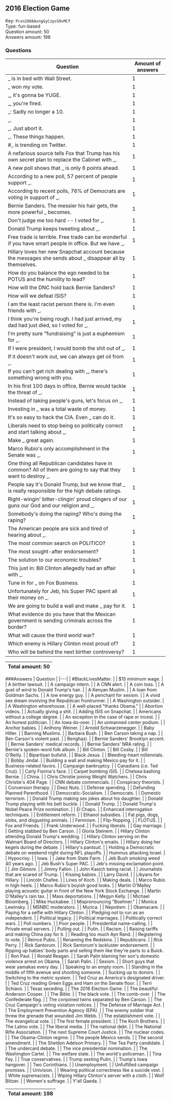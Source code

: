 ## 2016 Election Game
Key: `Pcxn266bAxngGyCzpcG9vMCf`  
Type: fun-based  
Question amount: 50  
Answers amount: 198
### Questions
| Question | Amount of answers |
|---|---|
| _ is in bed with Wall Street. | 1 |
| _ won my vote. | 1 |
| _, it's gonna be YUGE. | 1 |
| _, you're fired. | 1 |
| _: Sadly no longer a 10. | 1 |
| _. | 1 |
| _. Just abort it. | 1 |
| _. These things happen. | 1 |
| #_ is trending on Twitter. | 1 |
| A nefarious source tells Fox that Trump has his own secret plan to replace the Cabinet with _. | 1 |
| A new poll shows that _ is only 6 points ahead. | 1 |
| According to a new poll, 57 percent of people support _. | 1 |
| According to recent polls, 76% of Democrats are voting in support of _. | 1 |
| Bernie Sanders. The messier his hair gets, the more powerful _ becomes. | 1 |
| Don't judge me too hard -- I voted for _. | 1 |
| Donald Trump keeps tweeting about _. | 1 |
| Free trade is terrible. Free trade can be wonderful if you have smart people in office. But we have _. | 1 |
| Hillary loves her new Snapchat account because the messages she sends about _ disappear all by themselves. | 1 |
| How do you balance the ego needed to be POTUS and the humility to lead? | 1 |
| How will the DNC hold back Bernie Sanders? | 1 |
| How will we defeat ISIS? | 1 |
| I am the least racist person there is. I'm even friends with _. | 1 |
| I think you're being rough. I had just arrived, my dad had just died, so I voted for _. | 1 |
| I'm pretty sure "fundraising" is just a euphemism for _. | 1 |
| If I were president, I would bomb the shit out of _. | 1 |
| If it doesn't work out, we can always get oil from _. | 1 |
| If you can't get rich dealing with _, there's something wrong with you. | 1 |
| In his first 100 days in office, Bernie would tackle the threat of _. | 1 |
| Instead of taking people's guns, let's focus on _. | 1 |
| Investing in _ was a total waste of money. | 1 |
| It's so easy to hack the CIA. Even _ can do it. | 1 |
| Liberals need to stop being so politically correct and start talking about _. | 1 |
| Make _ great again. | 1 |
| Marco Rubio's only accomplishment in the Senate was _. | 1 |
| One thing all Republican candidates have in common? All of them are going to say that they want to destroy _. | 1 |
| People say it's Donald Trump, but we know that _ is really responsible for the high debate ratings. | 1 |
| Right-wingin' bitter-clingin' proud clingers of our guns our God and our religion and _. | 1 |
| Somebody's doing the raping? Who's doing the raping? | 1 |
| The American people are sick and tired of hearing about _. | 1 |
| The most common search on POLITICO? | 1 |
| The most sought-after endorsement? | 1 |
| The solution to our economic troubles? | 1 |
| This just in: Bill Clinton allegedly had an affair with _. | 1 |
| Tune in for _ on Fox Business. | 1 |
| Unfortunately for Jeb, his Super PAC spent all their money on _. | 1 |
| We are going to build a wall and make _ pay for it. | 1 |
| What evidence do you have that the Mexican government is sending criminals across the border? | 1 |
| What will cause the third world war? | 1 |
| Which enemy is Hillary Clinton most proud of? | 1 |
| Who will be behind the next birther controversy? | 1 |

|Total amount: 50|
|---|

###Answers
| Question |
|---|
| #BlackLivesMatter. |
| $15 minimum wage. |
| A birther lawsuit. |
| A campaign intern. |
| A CNN alert. |
| A coin toss. |
| A gust of wind to Donald Trump's hair. |
| A Kenyan Muslim. |
| A loan from Goldman Sachs. |
| A low energy guy. |
| A penchant for sexism. |
| A vivid sex dream involving the Republican frontrunner. |
| A Washington outsider. |
| A Washington whorehouse. |
| A well-placed "thanks Obama." |
| Abortion videos. |
| Actually giving a shit. |
| Adding ISIS on Snapchat. |
| Americans without a college degree. |
| An exception in the case of rape or incest. |
| An honest politician. |
| An Iowa do-over. |
| An unmanned center podium. |
| Anchor babies. |
| Anthony Weiner. |
| Arnold Schwarzenegger. |
| Baby Hitler. |
| Banning Muslims. |
| Barbara Bush. |
| Ben Carson taking a nap. |
| Ben Carson's violent past. |
| Benghazi. |
| Bernie Sanders' Brooklyn accent. |
| Bernie Sanders' medical records. |
| Bernie Sanders' NRA rating. |
| Bernie's spoken-word folk album. |
| Bill Clinton. |
| Bill Cosby. |
| Bill O'Reilly. |
| Bipartisan bullshit. |
| Black Jesus. |
| Bleeding-heart millennials. |
| Bobby Jindal. |
| Building a wall and making Mexico pay for it. |
| Business-related favors. |
| Campaign bankruptcy. |
| Canadians (i.e. Ted Cruz). |
| Carly Fiorina's face. |
| Carpet bombing ISIS. |
| Chelsea bashing Bernie. |
| China. |
| Chris Christie joining Weight Watchers. |
| Chris Christie's 404 Page. |
| CNN debate commercials. |
| Conspiracy theorists. |
| Conversion therapy. |
| Deez Nuts. |
| Defense spending. |
| Defunding Planned Parenthood. |
| Democratic-Socialism. |
| Democrats. |
| Domestic terrorism. |
| Donald Trump making sex jokes about his daughter. |
| Donald Trump playing with his belt buckle. |
| Donald Trump. |
| Donald Trump's Nobel Peace Prize nomination. |
| El Chapo. |
| Enhanced interrogation techniques. |
| Entitlement reform. |
| Ethanol subsidies. |
| Fat pigs, dogs, slobs, and disgusting animals. |
| Feminism. |
| Flip-flopping. |
| FLOTUS. |
| Fox and Friends. |
| Frank Underwood. |
| Fucking liberals. |
| Gay marriage. |
| Getting stabbed by Ben Carson. |
| Gloria Steinem. |
| Hillary Clinton attending Donald Trump's wedding. |
| Hillary Clinton serving on the Walmart Board of Directors. |
| Hillary Clinton's emails. |
| Hillary doing her kegels during the debate. |
| Hillary's pantsuit. |
| Holding a Democratic debate on weekend night during NFL playoffs. |
| Hummus attacking Israel. |
| Hypocrisy. |
| Iowa. |
| Jake from State Farm. |
| Jeb Bush smoking weed 40 years ago. |
| Jeb Bush's Super PAC. |
| Jeb's missing exclamation point. |
| Jim Gilmore. |
| Jimmy Fallon. |
| John Kasich being racist. |
| Journalists that are scared of Trump. |
| Kissing babies. |
| Larry David. |
| Libyans for Hillary. |
| Lincoln Chafee. |
| Lines of Koch. |
| Making deals. |
| Marco Rubio in high heels. |
| Marco Rubio's boyish good looks. |
| Martin O'Malley playing acoustic guitar in front of the New York Stock Exchange. |
| Martin O'Malley's rain tax. |
| Mass deportations. |
| Megyn Kelly. |
| Michael Bloomberg. |
| Mike Huckabee. |
| Mispronouncing "Boehner." |
| Monica Lewinsky. |
| MSNBC moderators. |
| Murica. |
| Nepotism. |
| Obamacare. |
| Paying for a selfie with Hillary Clinton. |
| Pledging not to run as an independent. |
| Political legacy. |
| Political marriages. |
| Politically correct wars. |
| Poll numbers. |
| Poor people. |
| Presidential name-calling. |
| Private email servers. |
| Pulling out. |
| Putin. |
| Racism. |
| Raising tariffs and making China pay for it. |
| Reading too much Ayn Rand. |
| Registering to vote. |
| Reince Pubis. |
| Renaming the Redskins. |
| Republicans. |
| Rick Perry. |
| Rick Santorum. |
| Rick Santorum's lackluster endorsement. |
| Ripping up babies' body parts and selling them like they're parts to a Buick. |
| Ron Paul. |
| Ronald Reagan. |
| Sarah Palin blaming her son's domestic violence arrest on Obama. |
| Sarah Palin. |
| Sexism. |
| Short guys that wear yamakas every day. |
| Speaking to an empty room. |
| Standing in the middle of fifth avenue and shooting someone. |
| Sucking up to donors. |
| Switching to the metric system. |
| Ted Cruz as America's designated driver. |
| Ted Cruz reading Green Eggs and Ham on the Senate floor. |
| Terri Schiavo. |
| Texas seceding. |
| The 2016 Election Game. |
| The beautiful Anderson Cooper. |
| The Bible. |
| The black vote. |
| The comb-over. |
| The Confederate flag. |
| The conjoined twins separated by Ben Carson. |
| The Cruz Campaign's voting violation notices. |
| The Defense of Marriage Act. |
| The Employment Prevention Agency (EPA). |
| The enemy soldier that threw the grenade that wounded Jim Webb. |
| The establishment vote. |
| The evangelical vote. |
| The first female president. |
| The Koch Brothers. |
| The Latino vote. |
| The liberal media. |
| The national debt. |
| The National Rifle Association. |
| The next Supreme Court Justice. |
| The nuclear codes. |
| The Obama-Clinton regime. |
| The people Mexico sends. |
| The second amendment. |
| The Sheldon Adelson Primary. |
| The Tea Party candidate. |
| The undercard debate. |
| The vice presidential nomination. |
| The Washington Cartel. |
| The welfare state. |
| The world's policeman. |
| Tina Fey. |
| True conservatives. |
| Trump sexting Putin. |
| Trump's Iowa hangover. |
| Two Corinthians. |
| Unemployment. |
| Unfulfilled campaign promises. |
| Univision. |
| Wearing political correctness like a suicide vest. |
| White supremacists. |
| Wiping Hillary Clinton's server with a cloth. |
| Wolf Blitzer. |
| Women's suffrage. |
| Y'all Qaeda. |

|Total amount: 198|
|---|